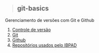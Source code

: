 >## git-basics

Gerenciamento de versões com Git e Github

1. [Controle de versão](version_control.md)
2. [Git](git.md)
3. [Github](github.md)
4. [Repositórios usados pelo IBPAD](used_repositories.md)